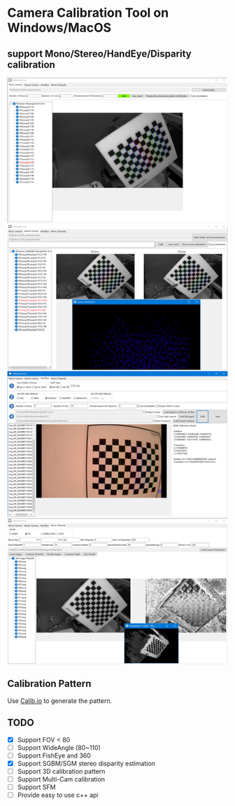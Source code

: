 # Camera Calibration Tool on Windows/MacOS
## support Mono/Stereo/HandEye/Disparity calibration
![screenshot_mono](elements/screenshot1.png)  
![screenshot_stereo](elements/screenshot2.png) 
![screenshot_handeye](elements/screenshot3.png) 
![screenshot_disparity](elements/screenshot4.png)
## Calibration Pattern
Use [Calib.io](https://calib.io/pages/camera-calibration-pattern-generator) to generate the pattern.
## TODO
- [x]   Support FOV < 80
- [ ]   Support WideAngle (80~110)
- [ ]   Support FishEye and 360
- [x]   Support SGBM/SGM stereo disparity estimation
- [ ]   Support 3D calibration pattern
- [ ]   Support Multi-Cam calibration
- [ ]   Support SFM
- [ ]   Provide easy to use c++ api
